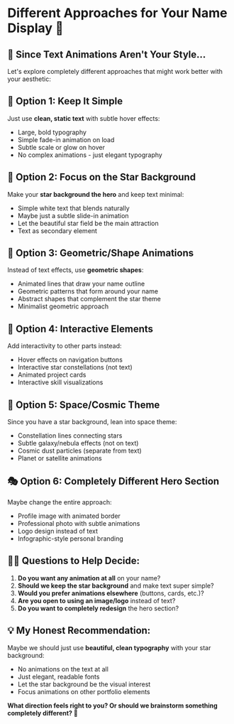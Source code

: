 # Different Approaches for Your Name Display 🎨

## 🤔 Since Text Animations Aren't Your Style...

Let's explore completely different approaches that might work better with your aesthetic:

## 🎯 **Option 1: Keep It Simple**
Just use **clean, static text** with subtle hover effects:
- Large, bold typography
- Simple fade-in animation on load
- Subtle scale or glow on hover
- No complex animations - just elegant typography

## 🌟 **Option 2: Focus on the Star Background**
Make your **star background the hero** and keep text minimal:
- Simple white text that blends naturally
- Maybe just a subtle slide-in animation
- Let the beautiful star field be the main attraction
- Text as secondary element

## 🎨 **Option 3: Geometric/Shape Animations**
Instead of text effects, use **geometric shapes**:
- Animated lines that draw your name outline
- Geometric patterns that form around your name
- Abstract shapes that complement the star theme
- Minimalist geometric approach

## 🚀 **Option 4: Interactive Elements**
Add interactivity to other parts instead:
- Hover effects on navigation buttons
- Interactive star constellations (not text)
- Animated project cards
- Interactive skill visualizations

## 💫 **Option 5: Space/Cosmic Theme**
Since you have a star background, lean into space theme:
- Constellation lines connecting stars
- Subtle galaxy/nebula effects (not on text)
- Cosmic dust particles (separate from text)
- Planet or satellite animations

## 🎭 **Option 6: Completely Different Hero Section**
Maybe change the entire approach:
- Profile image with animated border
- Professional photo with subtle animations
- Logo design instead of text
- Infographic-style personal branding

## 🤷‍♂️ **Questions to Help Decide:**

1. **Do you want any animation at all** on your name?
2. **Should we keep the star background** and make text super simple?
3. **Would you prefer animations elsewhere** (buttons, cards, etc.)?
4. **Are you open to using an image/logo** instead of text?
5. **Do you want to completely redesign** the hero section?

## 💡 **My Honest Recommendation:**

Maybe we should just use **beautiful, clean typography** with your star background:
- No animations on the text at all
- Just elegant, readable fonts
- Let the star background be the visual interest
- Focus animations on other portfolio elements

**What direction feels right to you? Or should we brainstorm something completely different? 🤔**